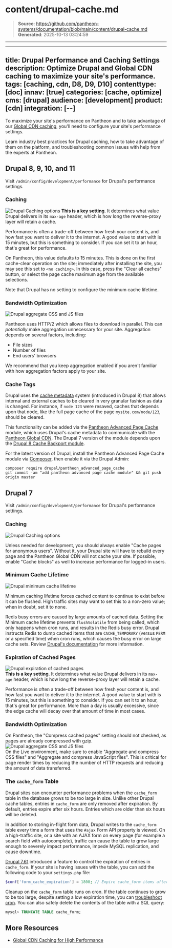 # content/drupal-cache.md

> **Source**: https://github.com/pantheon-systems/documentation/blob/main/content/drupal-cache.md
> **Generated**: 2025-10-13 03:24:59

---

---
title: Drupal Performance and Caching Settings
description: Optimize Drupal and Global CDN caching to maximize your site's performance.
tags: [caching, cdn, D8, D9, D10]
contenttype: [doc]
innav: [true]
categories: [cache, optimize]
cms: [drupal]
audience: [development]
product: [cdn]
integration: [--]
---
To maximize your site's performance on Pantheon and to take advantage of our [Global CDN caching](/guides/global-cdn/global-cdn-caching), you'll need to configure your site's performance settings.

<Enablement title="Agency WebOps Training" link="https://pantheon.io/learn-pantheon?docs" campaign="docs-webops">

Learn industry best practices for Drupal caching, how to take advantage of them on the platform, and troubleshooting common issues with help from the experts at Pantheon.

</Enablement>

## Drupal 8, 9, 10, and 11

Visit `/admin/config/development/performance` for Drupal's performance settings.

### Caching

![Drupal Caching options](../images/d11-cache-config.png)
**This is a key setting**. It determines what value Drupal delivers in its `max-age` header, which is how long the reverse-proxy layer will retain a cache.

Performance is often a trade-off between how fresh your content is, and how fast you want to deliver it to the internet. A good value to start with is 15 minutes, but this is something to consider. If you can set it to an hour, that's great for performance.

On Pantheon, this value defaults to 15 minutes. This is done on the first cache-clear operation on the site; immediately after installing the site, you may see this set to `<no caching>`. In this case, press the "Clear all caches" button, or select the page cache maximum age from the available selections.

Note that Drupal has no setting to configure the minimum cache lifetime.

### Bandwidth Optimization

![Drupal aggregate CSS and JS files](../images/d11-aggregate-css-js.png)

Pantheon uses HTTP/2 which allows files to download in parallel. This can *potentially* make aggregation unnecessary for your site. Aggregation depends on several factors, including:

- File sizes
- Number of files
- End users' browsers

We recommend that you keep aggregation enabled if you aren't familiar with how aggregation factors apply to your site. 

### Cache Tags

Drupal uses the [cache metadata](https://api.drupal.org/api/drupal/core%21core.api.php/group/cache/9.0.x) system (introduced in Drupal 8) that allows internal and external caches to be cleared in very granular fashion as data is changed. For instance, if `node 123` were resaved, caches that depends upon that node, like the full page cache of the page `mysite.com/node/123`, should be cleared.

This functionality can be added via the [Pantheon Advanced Page Cache](https://www.drupal.org/project/pantheon_advanced_page_cache) module, which uses Drupal's cache metadata to communicate with the [Pantheon Global CDN](/guides/global-cdn). The Drupal 7 version of the module depends upon the [Drupal 8 Cache Backport module](https://www.drupal.org/project/d8cache).

For the latest version of Drupal, install the Pantheon Advanced Page Cache module via [Composer](/guides/integrated-composer/dependencies), then enable it via the Drupal Admin:

```bash{promptUser: user}
composer require drupal/pantheon_advanced_page_cache
git commit -am "add pantheon advanced page cache module" && git push origin master
```

## Drupal 7

Visit `/admin/config/development/performance` for Drupal's performance settings.

### Caching

![Drupal Caching options](../images/re-d7-cache-config.png)

Unless needed for development, you should always enable "Cache pages for anonymous users". Without it, your Drupal site will have to rebuild every page and the Pantheon Global CDN will not cache your site. If possible, enable "Cache blocks" as well to increase performance for logged-in users.

### Minimum Cache Lifetime

![Drupal minimum cache lifetime](../images/regenerated-d7-min-cache-lifetime.png)

Minimum caching lifetime forces cached content to continue to exist before it can be flushed. High traffic sites may want to set this to a non-zero value; when in doubt, set it to none.

Redis busy errors are caused by large amounts of cached data. Setting the Minimum cache lifetime prevents `flushVolatile` from being called, which only happens when cron runs, and results in the Redis busy error. Drupal instructs Redis to dump cached items that are `CACHE_TEMPORARY` (versus `PERM` or a specified time) when cron runs, which causes the busy error on large cache sets. Review [Drupal's documentation](https://www.drupal.org/project/redis/issues/2538902) for more information.

### Expiration of Cached Pages
 ![Drupal expiration of cached pages](../images/d7-exp-cached-pages.png)<br />
**This is a key setting**. It determines what value Drupal delivers in its `max-age` header, which is how long the reverse-proxy layer will retain a cache.

Performance is often a trade-off between how fresh your content is, and how fast you want to deliver it to the internet. A good value to start with is 15 minutes, but this is something to consider. If you can set it to an hour, that's great for performance. More than a day is usually excessive, since the edge cache will decay over that amount of time in most cases.

### Bandwidth Optimization
On Pantheon, the "Compress cached pages" setting should not checked, as pages are already compressed with gzip.  <br />
 ![Drupal aggregate CSS and JS files](../images/d7-bandwidth-optimization.png)<br />
On the Live environment, make sure to enable "Aggregate and compress CSS files" and "Aggregate and compress JavaScript files". This is critical for page render times by reducing the number of HTTP requests and reducing the amount of data transferred.

### The `cache_form` Table

Drupal sites can encounter performance problems when the `cache_form` table in the database grows to be too large in size. Unlike other Drupal cache tables, entries in `cache_form` are only removed after expiration. By default, entries expire after six hours. Entries which are older than six hours will be deleted.

In addition to storing in-flight form data, Drupal writes to the `cache_form` table every time a form that uses the `#ajax` Form API property is viewed. On a high-traffic site, or a site with an AJAX form on every page (for example a search field with autocomplete), traffic can cause the table to grow large enough to severely impact performance, impede MySQL replication, and cause downtime.

[Drupal 7.61](https://www.drupal.org/node/2857751) introduced a feature to control the expiration of entries in `cache_form`. If your site is having issues with the table, you can add the following code to your `settings.php` file:

```php
$conf['form_cache_expiration'] = 1800; // Expire cache_form items after 30 minutes.
```

Cleanup on the `cache_form` table runs on cron. If the table continues to grow to be too large, despite setting a low expiration time, you can [troubleshoot cron](/drupal-cron#troubleshooting-cron). You can also safely delete the contents of the table with a SQL query:

```sql
mysql> TRUNCATE TABLE cache_form;
```

## More Resources
- [Global CDN Caching for High Performance](/guides/global-cdn/global-cdn-caching)
